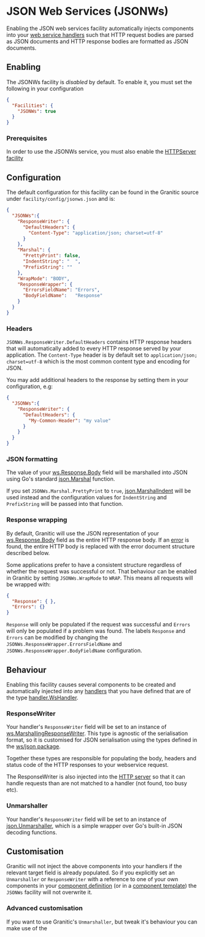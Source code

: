 # JSON Web Services (JSONWs)

Enabling the JSON web services facility automatically injects components into your [web service handlers](ws-handlers.md)
such that HTTP request bodies are parsed as JSON documents and HTTP response bodies are formatted as JSON documents.

## Enabling

The JSONWs facility is _disabled_ by default. To enable it, you must set the following in your configuration

```json
{
  "Facilities": {
    "JSONWs": true
  }
}
```

### Prerequisites

In order to use the JSONWs service, you must also enable the [HTTPServer facility](fac-http-server.md)

## Configuration

The default configuration for this facility can be found in the Granitic source under `facility/config/jsonws.json`
and is:

```json
{
  "JSONWs":{
    "ResponseWriter": {
      "DefaultHeaders": {
        "Content-Type": "application/json; charset=utf-8"
      }
    },
    "Marshal": {
      "PrettyPrint": false,
      "IndentString": "  ",
      "PrefixString": ""
    },
    "WrapMode": "BODY",
    "ResponseWrapper": {
      "ErrorsFieldName": "Errors",
      "BodyFieldName":   "Response"
    }
  }
}
```

### Headers

`JSONWs.ResponseWriter.DefaultHeaders` contains HTTP response headers that will automatically added to every HTTP
response served by your application. The `Content-Type` header is by default set to  `application/json; charset=utf-8`
which is the most common content type and encoding for JSON.

You may add additional headers to the response by setting them in your configuration, e.g:

```json
{
  "JSONWs":{
    "ResponseWriter": {
      "DefaultHeaders": {
        "My-Common-Header": "my value"
      }
    }
  }
}
```

### JSON formatting

The value of your [ws.Response.Body](https://godoc.org/github.com/graniticio/granitic/ws#Response) field will be marshalled
into JSON using Go's standard [json.Marshal](https://golang.org/pkg/encoding/json/#Marshal) function.

If you set `JSONWs.Marshal.PrettyPrint` to `true`, [json.MarshalIndent](https://golang.org/pkg/encoding/json/#MarshalIndent)
will be used instead and the configuration values for `IndentString` and `PrefixString` will be passed into
that function.

### Response wrapping

By default, Granitic will use the JSON representation of your [ws.Response.Body](https://godoc.org/github.com/graniticio/granitic/ws#Response)
field as the entire HTTP response body. If an [error](ws-error.md) is found, the entire HTTP body is replaced with
the error document structure described below.

Some applications prefer to have a consistent structure regardless of whether the request was successful or not.
That behaviour can be enabled in Granitic by setting `JSONWs.WrapMode` to `WRAP`. This means all requests will be
wrapped with:

```json
{
  "Response": { },
  "Errors": {}
}
```

`Response` will only be populated if the request was successful and `Errors` will only be populated if a problem was
found. The labels `Response` and `Errors` can be modified by changing the `JSONWs.ResponseWrapper.ErrorsFieldName` and
`JSONWs.ResponseWrapper.BodyFieldName` configuration.

## Behaviour

Enabling this facility causes several components to be created and automatically injected into any [handlers](ws-handlers.md)
that you have defined that are of the type [handler.WsHandler](https://godoc.org/github.com/graniticio/granitic/ws/handler#WsHandler).

### ResponseWriter

Your handler's `ResponseWriter` field will be set to an instance of [ws.MarshallingResponseWriter](https://godoc.org/github.com/graniticio/granitic/ws#MarshallingResponseWriter).
This type is agnostic of the serialisation format, so it is customised for JSON serialisation using the
types defined in the [ws/json package](https://godoc.org/github.com/graniticio/granitic/ws/json).

Together these types are responsible for populating the body, headers and status code of the HTTP responses
to your webservice request.

The ResponseWriter is also injected into the [HTTP server](fac-http-server.md) so that it can handle requests
than are not matched to a handler (not found, too busy etc).

### Unmarshaller

Your handler's `ResponseWriter` field will be set to an instance of [json.Unmarshaller](https://godoc.org/github.com/graniticio/granitic/ws/json#Unmarshaller),
which is a simple wrapper over Go's built-in JSON decoding functions.

## Customisation

Granitic will not inject the above components into your handlers if the relevant target field is already populated. 
So if you explicitly set an `Unmarshaller` or `ResponseWriter` with a reference to one of your own components in 
your [component definition](ioc-definition-files.md)  (or in a [component template](ioc-templates.md)) the `JSONWs`
facility will not overwrite it. 

### Advanced customisation

If you want to use Granitic's `Unmarshaller`, but tweak it's behaviour you can make use of the 